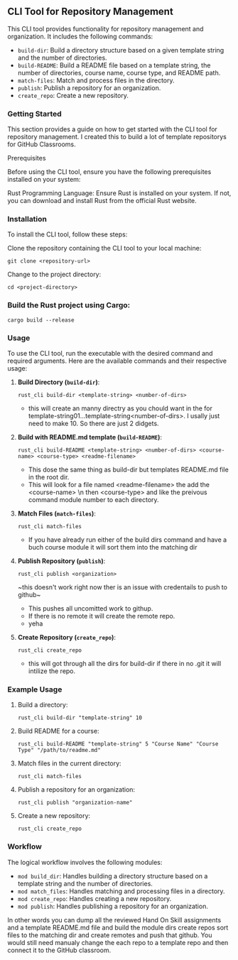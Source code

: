 ## CLI Tool for Repository Management

This CLI tool provides functionality for repository management and organization. It includes the following commands:

- `build-dir`: Build a directory structure based on a given template string and the number of directories.
- `build-README`: Build a README file based on a template string, the number of directories, course name, course type, and README path.
- `match-files`: Match and process files in the directory.
- `publish`: Publish a repository for an organization.
- `create_repo`: Create a new repository.

### Getting Started

This section provides a guide on how to get started with the CLI tool for repository management. I created this to build a lot of template repositorys for GitHub Classrooms. 

Prerequisites

Before using the CLI tool, ensure you have the following prerequisites installed on your system:

Rust Programming Language: Ensure Rust is installed on your system. If not, you can download and install Rust from the official Rust website.


### Installation

To install the CLI tool, follow these steps:
    
Clone the repository containing the CLI tool to your local machine:

```
git clone <repository-url>    
```

Change to the project directory:

```
cd <project-directory>
```

### Build the Rust project using Cargo:


```
cargo build --release
```

### Usage

To use the CLI tool, run the executable with the desired command and required arguments. Here are the available commands and their respective usage:

1. **Build Directory (`build-dir`)**:
   ```
   rust_cli build-dir <template-string> <number-of-dirs>
   ```
    * this will create an manny directry as you chould want in the for template-string01...template-string\<number-of-dirs>. I usally just need to make 10. So there are just 2 didgets. 
2. **Build with README.md template (`build-README`)**:
   ```
   rust_cli build-README <template-string> <number-of-dirs> <course-name> <course-type> <readme-filename>
   ```
    * This dose the same thing as build-dir but templates README.md file in the root dir. 
    * This will look for a file named \<readme-filename> the add the \<course-name> \\n then \<course-type> and like the preivous command module number <number-of-dirs> to each directory.
3. **Match Files (`match-files`)**:
   ```
   rust_cli match-files
   ```
    * If you have already run either of the build dirs command and have a buch course module it will sort them into the matching dir
4. **Publish Repository (`publish`)**:
   ```
   rust_cli publish <organization>
   ```
   ~this doesn't work right now ther is an issue with credentails to push to github~
   * This pushes all uncomitted work to githup. 
   * If there is no remote it will create the remote repo.
   * yeha

5. **Create Repository (`create_repo`)**:
   ```
   rust_cli create_repo
   ```
    * this will got through all the dirs for build-dir if there in no .git it will intilize the repo. 

### Example Usage

1. Build a directory:
   ```
   rust_cli build-dir "template-string" 10
   ```

2. Build README for a course:
   ```
   rust_cli build-README "template-string" 5 "Course Name" "Course Type" "/path/to/readme.md"
   ```

3. Match files in the current directory:
   ```
   rust_cli match-files
   ```

4. Publish a repository for an organization:
   ```
   rust_cli publish "organization-name"
   ```

5. Create a new repository:
   ```
   rust_cli create_repo
   ```

### Workflow

The logical workflow involves the following modules:

- `mod build_dir`: Handles building a directory structure based on a template string and the number of directories.
- `mod match_files`: Handles matching and processing files in a directory.
- `mod create_repo`: Handles creating a new repository.
- `mod publish`: Handles publishing a repository for an organization.

In other words you can dump all the reviewed Hand On Skill assignments and a template README.md file and build the module dirs create repos sort files to the matching dir and create remotes and push that github. You would still need manualy change the each repo to a template repo and then connect it to the GitHub classroom. 